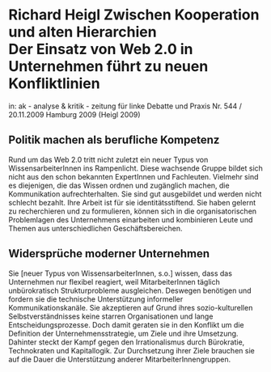 Richard Heigl
Zwischen Kooperation und alten Hierarchien  
Der Einsatz von Web 2.0 in Unternehmen führt zu neuen Konfliktlinien
====================================================================
in: 
ak - analyse & kritik - zeitung für linke Debatte und Praxis
Nr. 544 / 20.11.2009
Hamburg 2009
(Heigl 2009)

Politik machen als berufliche Kompetenz
---------------------------------------
Rund um das Web 2.0 tritt nicht zuletzt ein neuer Typus von WissensarbeiterInnen ins Rampenlicht. Diese wachsende Gruppe bildet sich nicht aus den schon bekannten ExpertInnen und Fachleuten. Vielmehr sind es diejenigen, die das Wissen ordnen und zugänglich machen, die Kommunikation aufrechterhalten. Sie sind gut ausgebildet und werden nicht schlecht bezahlt. Ihre Arbeit ist für sie identitätsstiftend. Sie haben gelernt zu recherchieren und zu formulieren, können sich in die organisatorischen Problemlagen des Unternehmens einarbeiten und kombinieren Leute und Themen aus unterschiedlichen Geschäftsbereichen.

Widersprüche moderner Unternehmen
---------------------------------
Sie [neuer Typus von WissensarbeiterInnen, s.o.] wissen, dass das Unternehmen nur flexibel reagiert, weil MitarbeiterInnen täglich unbürokratisch Strukturprobleme ausgleichen. Deswegen benötigen und fordern sie die technische Unterstützung informeller Kommunikationskanäle. Sie akzeptieren auf Grund ihres sozio-kulturellen Selbstverständnisses keine starren Organisationen und lange Entscheidungsprozesse. Doch damit geraten sie in den Konflikt um die Definition der Unternehmensstrategie, um Ziele und ihre Umsetzung. Dahinter steckt der Kampf gegen den Irrationalismus durch Bürokratie, Technokraten und Kapitallogik. Zur Durchsetzung ihrer Ziele brauchen sie auf die Dauer die Unterstützung anderer MitarbeiterInnengruppen.
